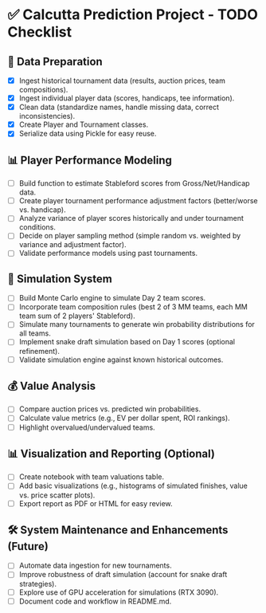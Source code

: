 # ✅ Calcutta Prediction Project - TODO Checklist

## 📄 Data Preparation
- [x] Ingest historical tournament data (results, auction prices, team compositions).
- [x] Ingest individual player data (scores, handicaps, tee information).
- [x] Clean data (standardize names, handle missing data, correct inconsistencies).
- [x] Create Player and Tournament classes.
- [x] Serialize data using Pickle for easy reuse.

## 📊 Player Performance Modeling
- [ ] Build function to estimate Stableford scores from Gross/Net/Handicap data.
- [ ] Create player tournament performance adjustment factors (better/worse vs. handicap).
- [ ] Analyze variance of player scores historically and under tournament conditions.
- [ ] Decide on player sampling method (simple random vs. weighted by variance and adjustment factor).
- [ ] Validate performance models using past tournaments.

## 🎲 Simulation System
- [ ] Build Monte Carlo engine to simulate Day 2 team scores.
- [ ] Incorporate team composition rules (best 2 of 3 MM teams, each MM team sum of 2 players' Stableford).
- [ ] Simulate many tournaments to generate win probability distributions for all teams.
- [ ] Implement snake draft simulation based on Day 1 scores (optional refinement).
- [ ] Validate simulation engine against known historical outcomes.

## 💰 Value Analysis
- [ ] Compare auction prices vs. predicted win probabilities.
- [ ] Calculate value metrics (e.g., EV per dollar spent, ROI rankings).
- [ ] Highlight overvalued/undervalued teams.

## 📊 Visualization and Reporting (Optional)
- [ ] Create notebook with team valuations table.
- [ ] Add basic visualizations (e.g., histograms of simulated finishes, value vs. price scatter plots).
- [ ] Export report as PDF or HTML for easy review.

## 🛠️ System Maintenance and Enhancements (Future)
- [ ] Automate data ingestion for new tournaments.
- [ ] Improve robustness of draft simulation (account for snake draft strategies).
- [ ] Explore use of GPU acceleration for simulations (RTX 3090).
- [ ] Document code and workflow in README.md.
